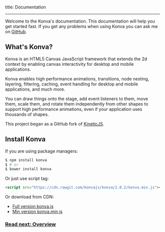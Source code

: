 title: Documentation

---

Welcome to the Konva's documentation. This documentation will help you get started fast.
If you get any problems when using Konva you can ask me on [GitHub](https://github.com/konvajs/konva/issues).

## What's Konva?

Konva is an HTML5 Canvas JavaScript framework that extends the 2d context
by enabling canvas interactivity for desktop and mobile applications.

Konva enables high performance animations, transitions, node nesting, layering, filtering,
caching, event handling for desktop and mobile applications, and much more.

You can draw things onto the stage, add event listeners to them, move them,
scale them, and rotate them independently from other shapes to support high performance
animations, even if your application uses thousands of shapes.

This project began as a GitHub fork of [KineticJS](https://github.com/ericdrowell/KineticJS).

## Install Konva

If you are using package managers:

```bash
$ npm install konva
$ # or
$ bower install konva
```

Or just use script tag:

```html
<script src="https://cdn.rawgit.com/konvajs/konva/2.0.2/konva.min.js"></script>
```

Or download from CDN:

* [Full version konva.js](https://cdn.rawgit.com/konvajs/konva/2.0.2/konva.js)
* [Min version konva.min.js](https://cdn.rawgit.com/konvajs/konva/2.0.2/konva.min.js)

### [Read next: Overview](/docs/overview.html)

